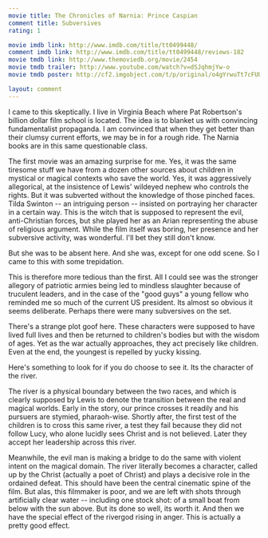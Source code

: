 ```yaml
---
movie title: The Chronicles of Narnia: Prince Caspian
comment title: Subversives
rating: 1

movie imdb link: http://www.imdb.com/title/tt0499448/
comment imdb link: http://www.imdb.com/title/tt0499448/reviews-182
movie tmdb link: http://www.themoviedb.org/movie/2454
movie tmdb trailer: http://www.youtube.com/watch?v=dSJqhmjYw-o
movie tmdb poster: http://cf2.imgobject.com/t/p/original/o4gYrwuTt7cFUUmPRLcOnM0e6HJ.jpg

layout: comment
---
```


I came to this skeptically. I live in Virginia Beach where Pat Robertson's billion dollar film school is located. The idea is to blanket us with convincing fundamentalist propaganda. I am convinced that when they get better than their clumsy current efforts, we may be in for a rough ride. The Narnia books are in this same questionable class.

The first movie was an amazing surprise for me. Yes, it was the same tiresome stuff we have from a dozen other sources about children in mystical or magical contexts who save the world. Yes, it was aggressively allegorical, at the insistence of Lewis' wildeyed nephew who controls the rights. But it was subverted without the knowledge of those pinched faces. Tilda Swinton -- an intriguing person -- insisted on portraying her character in a certain way. This is the witch that is supposed to represent the evil, anti-Christian forces, but she played her as an Arian representing the abuse of religious argument. While the film itself was boring, her presence and her subversive activity, was wonderful. I'll bet they still don't know.

But she was to be absent here. And she was, except for one odd scene. So I came to this with some trepidation.

This is therefore more tedious than the first. All I could see was the stronger allegory of patriotic armies being led to mindless slaughter because of truculent leaders, and in the case of the "good guys" a young fellow who reminded me so much of the current US president. Its almost so obvious it seems deliberate. Perhaps there were many subversives on the set.

There's a strange plot goof here. These characters were supposed to have lived full lives and then be returned to children's bodies but with the wisdom of ages. Yet as the war actually approaches, they act precisely like children. Even at the end, the youngest is repelled by yucky kissing.

Here's something to look for if you do choose to see it. Its the character of the river.

The river is a physical boundary between the two races, and which is clearly supposed by Lewis to denote the transition between the real and magical worlds. Early in the story, our prince crosses it readily and his pursuers are stymied, pharaoh-wise. Shortly after, the first test of the children is to cross this same river, a test they fail because they did not follow Lucy, who alone lucidly sees Christ and is not believed. Later they accept her leadership across this river.

Meanwhile, the evil man is making a bridge to do the same with violent intent on the magical domain. The river literally becomes a character, called up by the Christ (actually a poet of Christ) and plays a decisive role in the ordained defeat. This should have been the central cinematic spine of the film. But alas, this filmmaker is poor, and we are left with shots through artificially clear water -- including one stock shot: of a small boat from below with the sun above. But its done so well, its worth it. And then we have the special effect of the rivergod rising in anger. This is actually a pretty good effect.